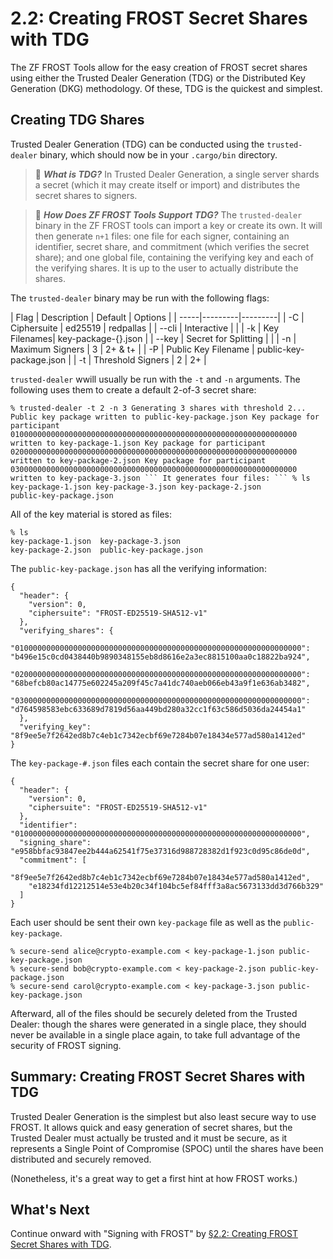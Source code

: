# 2.2: Creating FROST Secret Shares with TDG

The ZF FROST Tools allow for the easy creation of FROST secret shares
using either the Trusted Dealer Generation (TDG) or the Distributed
Key Generation (DKG) methodology. Of these, TDG is the quickest and
simplest.

## Creating TDG Shares

Trusted Dealer Generation (TDG) can be conducted using the
`trusted-dealer` binary, which should now be in your `.cargo/bin`
directory.

> :book: ***What is TDG?*** In Trusted Dealer Generation, a single
server shards a secret (which it may create itself or import) and
distributes the secret shares to signers.

> :book: ***How Does ZF FROST Tools Support TDG?*** The
`trusted-dealer` binary in the ZF FROST tools can import a key or
create its own. It will then generate `n+1` files: one file for each
signer, containing an identifier, secret share, and commitment (which
verifies the secret share); and one global file, containing the
verifying key and each of the verifying shares. It is up to the user
to actually distribute the shares.

The `trusted-dealer` binary may be run with the following flags:

| Flag | Description | Default | Options |
| -----|---------|---------|
| -C | Ciphersuite | ed25519 | redpallas |
| --cli | Interactive | <no> |
| -k | Key Filenames| key-package-{}.json |
| --key | Secret for Splitting | <random> |
| -n | Maximum Signers | 3 | 2+ & t+ |
| -P | Public Key Filename | public-key-package.json |
| -t | Threshold Signers | 2 | 2+ |

`trusted-dealer` wwill usually be run with the `-t` and `-n`
arguments. The following uses them to create a default 2-of-3 secret share:

```
% trusted-dealer -t 2 -n 3 Generating 3 shares with threshold 2...
Public key package written to public-key-package.json Key package for
participant
0100000000000000000000000000000000000000000000000000000000000000
written to key-package-1.json Key package for participant
0200000000000000000000000000000000000000000000000000000000000000
written to key-package-2.json Key package for participant
0300000000000000000000000000000000000000000000000000000000000000
written to key-package-3.json ``` It generates four files: ``` % ls
key-package-1.json key-package-3.json key-package-2.json
public-key-package.json
```

All of the key material is stored as files:
```
% ls
key-package-1.json	key-package-3.json
key-package-2.json	public-key-package.json
```

The `public-key-package.json` has all the verifying information:
```
{
  "header": {
    "version": 0,
    "ciphersuite": "FROST-ED25519-SHA512-v1"
  },
  "verifying_shares": {
    "0100000000000000000000000000000000000000000000000000000000000000": "b496e15c0cd0438440b9890348155eb8d8616e2a3ec8815100aa0c18822ba924",
    "0200000000000000000000000000000000000000000000000000000000000000": "68befcb80ac14775e602245a209f45c7a41dc740aeb066eb43a9f1e636ab3482",
    "0300000000000000000000000000000000000000000000000000000000000000": "d764598583ebc633689d7819d56aa449bd280a32cc1f63c586d5036da24454a1"
  },
  "verifying_key": "8f9ee5e7f2642ed8b7c4eb1c7342ecbf69e7284b07e18434e577ad580a1412ed"
}
```
The `key-package-#.json` files each contain the secret share for one user:
```
{
  "header": {
    "version": 0,
    "ciphersuite": "FROST-ED25519-SHA512-v1"
  },
  "identifier": "0100000000000000000000000000000000000000000000000000000000000000",
  "signing_share": "e958bbfac93847ee2b444a62541f75e37316d988728382d1f923c0d95c86de0d",
  "commitment": [
    "8f9ee5e7f2642ed8b7c4eb1c7342ecbf69e7284b07e18434e577ad580a1412ed",
    "e18234fd12212514e53e4b20c34f104bc5ef84fff3a8ac5673133dd3d766b329"
  ]
}
```
Each user should be sent their own `key-package` file as well as the
`public-key-package`.
```
% secure-send alice@crypto-example.com < key-package-1.json public-key-package.json
% secure-send bob@crypto-example.com < key-package-2.json public-key-package.json
% secure-send carol@crypto-example.com < key-package-3.json public-key-package.json
```
Afterward, all of the files should be securely deleted from the
Trusted Dealer: though the shares were generated in a single place,
they should never be available in a single place again, to take full
advantage of the security of FROST signing.

## Summary: Creating FROST Secret Shares with TDG

Trusted Dealer Generation is the simplest but also least secure way to
use FROST. It allows quick and easy generation of secret shares, but
the Trusted Dealer must actually be trusted and it must be secure, as
it represents a Single Point of Compromise (SPOC) until the shares
have been distributed and securely removed.

(Nonetheless, it's a great way to get a first hint at how FROST works.)

## What's Next

Continue onward with "Signing with FROST" by [§2.2: Creating FROST
Secret Shares with
TDG](02_2_Creating_FROST_Secret_Shares_with_TDG.md).



